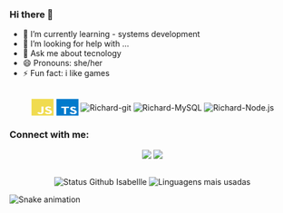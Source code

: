 ### Hi there 👋
- 🌱 I’m currently learning - systems development
- 🤔 I’m looking for help with ...
- 💬 Ask me about tecnology
- 😄 Pronouns: she/her
- ⚡ Fun fact: i like games

<div align = "center" style="display: inline_block"><br>
  <img align="center" alt="Richard-Js" height="30" width="40" src="https://raw.githubusercontent.com/devicons/devicon/master/icons/javascript/javascript-plain.svg">
  <img align="center" alt="Richard-Ts" height="30" width="40" src="https://raw.githubusercontent.com/devicons/devicon/master/icons/typescript/typescript-plain.svg">
  <img align="center" alt= "Richard-git" height="30" width="40" src="https://cdn.jsdelivr.net/gh/devicons/devicon/icons/git/git-original.svg" />
  <img align="center" alt= "Richard-MySQL" height="30" width="40" src="https://cdn.jsdelivr.net/gh/devicons/devicon/icons/mysql/mysql-original.svg" />
  <img align="center" alt= "Richard-Node.js" height="60" width="60" src="https://cdn.jsdelivr.net/gh/devicons/devicon/icons/nodejs/nodejs-plain-wordmark.svg" />
</div>



### Connect with me:

<div align="center">
<a href="https://www.instagram.com/puts__belly/" target="_blank"><img src="https://img.shields.io/badge/-Instagram-%23E4405F?style=for-the-badge&logo=instagram&logoColor=white" target="_blank"></a>
  <a href="https://www.linkedin.com/in/isabellesouzadasilva/" target="_blank"><img src="https://img.shields.io/badge/-LinkedIn-%230077B5?style=for-the-badge&logo=linkedin&logoColor=white" target="_blank"></a> 
</div>

##

<div align="center">
<img width="380em" alt="Status Github Isabellle" src="https://github-readme-stats.vercel.app/api?username=IsabelleSouzadaSilva&show_icons=true&theme=midnight-purple" />
<img width="380em" alt="Linguagens mais usadas" src="https://github-readme-stats.vercel.app/api/top-langs/?username=IsabelleSouzadaSilva&layout=compact&theme=midnight-purple"/>
</div>

![Snake animation](https://github.com/LuigiGF/LuigiGF/blob/output/github-contribution-grid-snake.svg)
